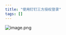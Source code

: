 ```yaml
---
title: "使用钉钉三方授权登录"
tags: []
---
```


![image.png](http://ipic-typora-samzong.oss-cn-qingdao.aliyuncs.com//uPic/1637181122961-7f2d1719-4254-429b-b61f-884b0a82aaaf.png?x-oss-process=image/resize,w_960,m_lfit)
